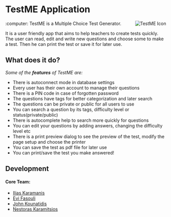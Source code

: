 # TestME Application

<img src="https://github.com/Hli4S/TestMeApp/blob/master/TestME/document.ico" alt="TestME Icon" align="right" />
:computer: TestME is a Multiple Choice Test Generator.

It is a user friendly app that aims to help teachers to create tests quickly.
The user can read, edit and write new questions and choose some to make a test. 
Then he can print the test or save it for later use.


## What does it do?

*Some of the **features** of TestME are:*

* There is autoconnect mode in database settings
* Every user has their own account to manage their questions
* There is a PIN code in case of forgotten password
* The questions have tags for better categorization and later search
* The questions can be private or public for all users to use
* You can search a question by its tags, difficulty level or status(private/public)
* There is autocomplete help to search more quickly for questions
* You can edit your questions by adding answers, changing the difficulty level etc
* There is a print preview dialog to see the preview of the test, modify the page setup and choose the printer
* You can save the test as pdf file for later use
* You can print/save the test you make answered!


## Development

#### Core Team:

* [Ilias Karamanis](https://github.com/Hli4S)
* [Evi Fasouli](https://github.com/EviSketo)
* [John Kounatidis](https://github.com/JohnKoun)
* [Nestoras Karamitsios](https://github.com/nestoras1)